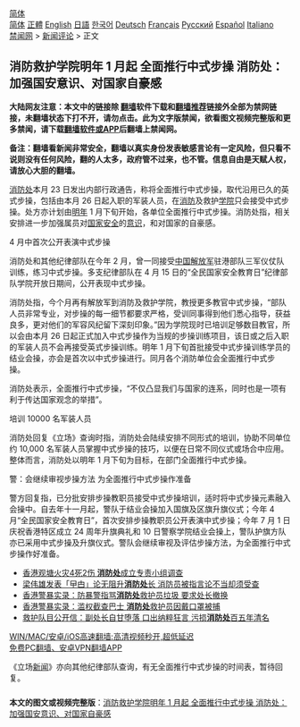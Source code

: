  <!-- 面包屑导航 --> <div class="breadcrumb"><!-- GTranslate: https://gtranslate.io/ -->  <div class="switcher notranslate">  <div class="selected">  <a href="#" onclick="return false;"> 简体</a>  </div>  <div class="option">  <a href="https://www.bannedbook.org" onclick="doGTranslate('zh-CN|zh-CN');jQuery('div.switcher div.selected a').html(jQuery(this).html());return false;" title="简体中文" class="nturl selected"> 简体</a>  <a href="https://www.bannedbook.org/zh-tw/" onclick="doGTranslate('zh-CN|zh-TW');jQuery('div.switcher div.selected a').html(jQuery(this).html());return false;" title="繁體中文" class="nturl"> 正體</a>  <a href="https://www.bannedbook.org/en/" onclick="doGTranslate('zh-CN|en');jQuery('div.switcher div.selected a').html(jQuery(this).html());return false;" title="English" class="nturl"> English</a>  <a href="https://www.bannedbook.org/ja/" onclick="doGTranslate('zh-CN|ja');jQuery('div.switcher div.selected a').html(jQuery(this).html());return false;" title="日本語" class="nturl"> 日語</a>  <a href="https://www.bannedbook.org/ko/" onclick="doGTranslate('zh-CN|ko');jQuery('div.switcher div.selected a').html(jQuery(this).html());return false;" title="한국어" class="nturl"> 한국어</a>  <a href="https://www.bannedbook.org/de/" onclick="doGTranslate('zh-CN|de');jQuery('div.switcher div.selected a').html(jQuery(this).html());return false;" title="Deutsch" class="nturl"> Deutsch</a>  <a href="https://www.bannedbook.org/fr/" onclick="doGTranslate('zh-CN|fr');jQuery('div.switcher div.selected a').html(jQuery(this).html());return false;" title="Français" class="nturl"> Français</a>  <a href="https://www.bannedbook.org/ru/" onclick="doGTranslate('zh-CN|ru');jQuery('div.switcher div.selected a').html(jQuery(this).html());return false;" title="Русский" class="nturl"> Русский</a>  <a href="https://www.bannedbook.org/es/" onclick="doGTranslate('zh-CN|es');jQuery('div.switcher div.selected a').html(jQuery(this).html());return false;" title="Español" class="nturl"> Español</a>  <a href="https://www.bannedbook.org/it/" onclick="doGTranslate('zh-CN|it');jQuery('div.switcher div.selected a').html(jQuery(this).html());return false;" title="Italiano" class="nturl"> Italiano</a>  </div>  </div>      <div class='breadcrumb-sub'><!-- Breadcrumb NavXT 6.3.0 --> <a href="https://www.bannedbook.org/" class="home">禁闻网</a> &gt; <a href="https://www.bannedbook.org/bnews/comments/" class="category">新闻评论</a> &gt; 正文</div></div><h2>消防救护学院明年 1 月起 全面推行中式步操 消防处：加强国安意识、对国家自豪感</h2> <p class="notice"><b>大陆网友注意：本文中的链接除 <a href="https://github.com/bannedbook/fanqiang" >翻墙</a>软件下载和<a href="https://github.com/killgcd/justmysocks/blob/master/README.md">翻墙推荐</a>链接外全部为禁网链接，未翻墙状态下打不开，请勿点击。此为文字版禁闻，欲看图文视频完整版和更多禁闻，请下载<a href="https://github.com/bannedbook/fanqiang">翻墙软件或APP</a>后翻墙上禁闻网。</p><p>备注：翻墙看新闻非常安全，翻墙以真实身份发表敏感言论有一定风险，但只看不说则没有任何风险，翻的人太多，政府管不过来，也不管。信息自由是天赋人权，请放心大胆的翻墙。</b></p>  <div class="entry">  <p><a href="https://www.bannedbook.org/bnews/tag/%E6%B6%88%E9%98%B2%E5%A4%84/" class="st_tag internal_tag" rel="tag" title="标签 消防处 下的日志">消防处</a>本月 23 日发出内部行政通告，称将全面推行中式步操，取代沿用已久的英式步操，包括由本月 26 日起入职的军装人员，在<a href="https://www.bannedbook.org/bnews/tag/%e6%b6%88%e9%98%b2/" class="st_tag internal_tag" rel="tag" title="标签 消防 下的日志">消防</a>及救护<a href="https://www.bannedbook.org/bnews/tag/%E5%AD%A6%E9%99%A2/" class="st_tag internal_tag" rel="tag" title="标签 学院 下的日志">学院</a>只会接受中式步操。处方亦计划由<a href="https://www.bannedbook.org/bnews/tag/%E6%98%8E%E5%B9%B4/" class="st_tag internal_tag" rel="tag" title="标签 明年 下的日志">明年</a> 1 月下旬开始，各单位全面推行中式步操。消防处指，相关安排进一步加强属员对<a href="https://www.bannedbook.org/bnews/tag/%e5%9b%bd%e5%ae%b6%e5%ae%89%e5%85%a8/" class="st_tag internal_tag" rel="tag" title="标签 国家安全 下的日志">国家安全</a>的<a href="https://www.bannedbook.org/bnews/tag/%E6%84%8F%E8%AF%86/" class="st_tag internal_tag" rel="tag" title="标签 意识 下的日志">意识</a>，和对国家的自豪感。</p> <p>4 月中首次公开表演中式步操</p>  <p>消防处和其他纪律部队在今年 2 月，曾一同接受<span class='wp_keywordlink_affiliate'><a href="https://www.bannedbook.org/" title="中国" target="_blank">中国</a></span><a href="https://www.bannedbook.org/bnews/tag/%e8%a7%a3%e6%94%be%e5%86%9b/" class="st_tag internal_tag" rel="tag" title="标签 解放军 下的日志">解放军</a>驻港部队三军仪仗队训练，练习中式步操。多支纪律部队在 4 月 15 日的“全民国家安全教育日”纪律部队学院开放日期间，公开表现中式步操。</p> <p>消防处指，今个月再有解放军到消防及救护学院，教授更多教官中式步操，“部队人员非常专业，对步操的每一细节都要求严格，受训同事得到他们悉心指导，获益良多，更对他们的军容风纪留下深刻印象。”因为学院现时已培训足够数目教官，所以会由本月 26 日起正式加入中式步操作为当规的步操训练项目，该日或之后入职的军装人员不会再接受英式步操训练。明年 1 月下旬首批接受中式步操训练学员的结业会操，亦会是首次以中式步操进行。同月各个消防单位会全面推行中式步操。 </p>  <p>消防处表示，全面推行中式步操，“不仅凸显我们与国家的连系，同时也是一项有利于传达国家观念的举措”。</p> <p>培训 10000 名军装人员</p>  <p>消防处回复《立场》查询时指，消防处会陆续安排不同形式的培训，协助不同单位约 10,000 名军装人员掌握中式步操的技巧，以便在日常不同仪式或场合中应用。整体而言，消防处以明年 1 月下旬为目标，在部门全面推行中式步操。</p> <p>警：会继续审视步操方法 为全面推行中式步操作准备</p>  <p>警方回复指，已分批安排步操教职员接受中式步操培训，适时将中式步操元素融入会操中。自去年十一月起，警队于结业会操加入国旗及区旗升旗仪式；今年 4 月“全民国家安全教育日”，首次安排步操教职员公开表演中式步操；今年 7 月 1 日庆祝香港特区成立 24 周年升旗典礼和 10 日警察学院结业会操上，警队护旗方队亦已采用中式步操及升旗仪式。警队会继续审视及评估步操方法，为全面推行中式步操作好准备。</p> <ul class='op-related-articles' title='相关阅读'> <li><a href='https://www.bannedbook.org/bnews/baitai/20210416/1527427.html' target='_blank'>香港观塘火灾4死2伤 <b>消防处</b>成立专责小组调查</a></li> <li><a href='https://www.bannedbook.org/bnews/cnnews/hknews/20200416/1313619.html' target='_blank'>梁伟雄发表「曱甴」论无阻升<b>消防处</b>长 消防员被指言论不当却须受查</a></li> <li><a href='https://www.bannedbook.org/bnews/cnnews/hknews/20191112/1223678.html' target='_blank'>香港警暴实录：防暴警指骂<b>消防处</b>救护员垃圾 要求处长撤换</a></li> <li><a href='https://www.bannedbook.org/bnews/cnnews/hknews/20191108/1223367.html' target='_blank'>香港警暴实录：滥权截查巴士 <b>消防处</b>救护员因戴口罩被捕</a></li> <li><a href='https://www.bannedbook.org/bnews/cnnews/hknews/20191102/1216876.html' target='_blank'>救护队目公开信：副处长自甘堕落 口出纳粹狂言 污损<b>消防处</b>百五年清名</a></li> </ul> <p class="texttj"> <a href="https://github.com/bannedbook/fanqiang/wiki/V2ray%E6%9C%BA%E5%9C%BA" target="_blank">WIN/MAC/安卓/iOS高速翻墙:高清视频秒开,超低延迟</a><br/> <a href="https://github.com/bannedbook/fanqiang/wiki/%E7%A6%81%E9%97%BB%E7%BD%91%E5%AE%89%E5%8D%93%E7%BF%BB%E5%A2%99%E6%96%B0%E9%97%BBAPP" target="_blank">免费PC翻墙、安卓VPN翻墙APP</a></p><p>《立场<span class='wp_keywordlink_affiliate'><a href="https://www.bannedbook.org/" title="新闻">新闻</a></span>》亦向其他纪律部队查询，有无全面推行中式步操的时间表，暂待回复。</p><a name='sharetosocial'></a>  <div style="margin-bottom:5px;padding-bottom:5px;clear:both"> <div id="archive-pix-1" class="banner-ads"> <!-- AuctionX Display platform tag START --> <div id="26318x728x90x621x_ADSLOT2" clicktrack="%%CLICK_URL_ESC%%"></div> <!-- AuctionX Display platform tag END --> </div> <div id="archive-pix-2" class="banner-ads"> <!-- AuctionX Display platform tag START --> <div id="26315x300x250x621x_ADSLOT2" clicktrack="%%CLICK_URL_ESC%%"></div> <!-- AuctionX Display platform tag END --> </div> </div>  <div id="archive-pix-1" class="banner-ads"> <!-- AuctionX Display platform tag START --> <div id="26318x728x90x621x_ADSLOT3" clicktrack="%%CLICK_URL_ESC%%"></div> <!-- AuctionX Display platform tag END --> </div> <div><b>本文的图文或视频完整版</b>：<a href='https://www.bannedbook.org/bnews/comments/20210729/1596014.html'>消防救护学院明年 1 月起 全面推行中式步操 消防处：加强国安意识、对国家自豪感</a></div>  </div><!--END ENTRY--> 
